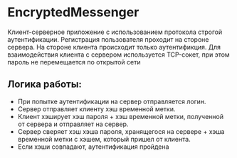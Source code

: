 # EncryptedMessenger
Клиент-серверное приложение с использованием протокола строгой аутентификации.
Регистрация пользователя проходит на стороне сервера. На стороне клиента происходит только аутентификция.
Для взаимодействия клиента с сервером используется TCP-сокет, при этом пароль не перемещается по открытой сети
## Логика работы:
- При попытке аутентификации на сервер отправляется логин. 
- Сервер отправляет клиенту хэш временной метки.
- Клиент хэширует хэш пароля + хэш временной метки, полученной от сервера и отправляет на сервер.
- Сервер сверяет хэш хэша пароля, хранящегося на сервере + хэша временной метки с хэшем, который пришел от клиента.
- Если хэши совпадают, аутентификация пройдена
